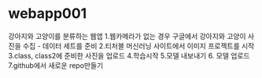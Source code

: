 # webapp001

강아지와 고양이를 분류하는 웹앱
1.웹카메라가 없는 경우 구글에서 강아지와 고양이 사진을 수집 - 데이터 세트를 준비
2.티처블 머신러닝 사이트에서 이미지 프로젝트를 시작
3.class, class2에 준비한 사진을 업로드
4.학습시작
5.모델 내보내기
6. 모델 업로드
7.github에서 새로운 repo만들기
